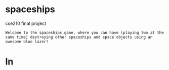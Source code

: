 # spaceships
cse210 final project

    Welcome to the spaceships game, where you can have (playing two at the same time) destroying other spaceships and space objects using an awesome blue lazer!

# In